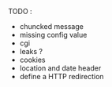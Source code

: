 TODO :
  - chuncked message
  - missing config value
  - cgi
  - leaks ?
  - cookies
  - location and date header
  - define a HTTP redirection
